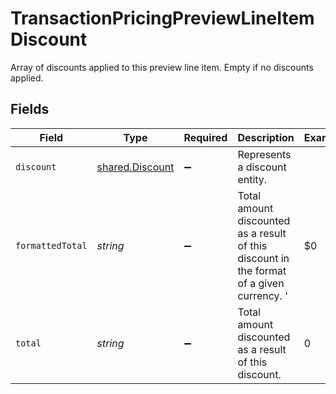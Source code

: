 # TransactionPricingPreviewLineItemDiscount

Array of discounts applied to this preview line item. Empty if no discounts applied.


## Fields

| Field                                                                                     | Type                                                                                      | Required                                                                                  | Description                                                                               | Example                                                                                   |
| ----------------------------------------------------------------------------------------- | ----------------------------------------------------------------------------------------- | ----------------------------------------------------------------------------------------- | ----------------------------------------------------------------------------------------- | ----------------------------------------------------------------------------------------- |
| `discount`                                                                                | [shared.Discount](../../../sdk/models/shared/discount.md)                                 | :heavy_minus_sign:                                                                        | Represents a discount entity.                                                             |                                                                                           |
| `formattedTotal`                                                                          | *string*                                                                                  | :heavy_minus_sign:                                                                        | Total amount discounted as a result of this discount in the format of a given currency. ' | $0                                                                                        |
| `total`                                                                                   | *string*                                                                                  | :heavy_minus_sign:                                                                        | Total amount discounted as a result of this discount.                                     | 0                                                                                         |